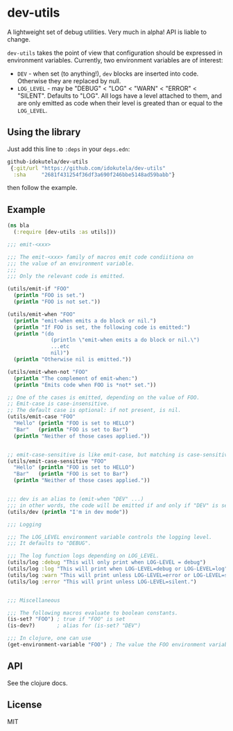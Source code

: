# dev-utils

A lightweight set of debug utilities. Very much in alpha! API is
liable to change.

`dev-utils` takes the point of view that configuration should be
expressed in environment variables. Currently, two environment
variables are of interest:

 - `DEV` - when set (to anything!), `dev` blocks are inserted into
   code. Otherwise they are replaced by null.
 - `LOG_LEVEL` - may be "DEBUG" < "LOG" < "WARN" < "ERROR" < "SILENT".
   Defaults to "LOG". All logs have a level attached to them, and are
   only emitted as code when their level is greated than or equal to
   the `LOG_LEVEL`.

## Using the library

Just add this line to `:deps` in your `deps.edn`:

```cljs
github-idokutela/dev-utils
 {:git/url "https://github.com/idokutela/dev-utils"
  :sha     "2681f431254f36df3a690f246bbe5148ad59babb"}
```

then follow the example.

## Example

```clojure
(ns bla
  (:require [dev-utils :as utils]))

;;; emit-<xxx>

;;; The emit-<xxx> family of macros emit code condiitiona on
;;; the value of an environment variable.
;;;
;;; Only the relevant code is emitted.

(utils/emit-if "FOO"
  (println "FOO is set.")
  (println "FOO is not set."))

(utils/emit-when "FOO"
  (println "emit-when emits a do block or nil.")
  (println "If FOO is set, the following code is emitted:")
  (println "(do
              (println \"emit-when emits a do block or nil.\")
              ...etc
			  nil)")
  (println "Otherwise nil is emitted."))

(utils/emit-when-not "FOO"
  (println "The complement of emit-when:")
  (println "Emits code when FOO is *not* set."))

;; One of the cases is emitted, depending on the value of FOO.
;; Emit-case is case-insensitive.
;; The default case is optional: if not present, is nil.
(utils/emit-case "FOO"
  "Hello" (println "FOO is set to HELLO")
  "Bar"   (println "FOO is set to Bar")
  (println "Neither of those cases applied."))


;; emit-case-sensitive is like emit-case, but matching is case-sensitive
(utils/emit-case-sensitive "FOO"
  "Hello" (println "FOO is set to HELLO")
  "Bar"   (println "FOO is set to Bar")
  (println "Neither of those cases applied."))


;;; dev is an alias to (emit-when "DEV" ...)
;;; in other words, the code will be emitted if and only if "DEV" is set.
(utils/dev (println "I'm in dev mode"))

;;; Logging

;;; The LOG_LEVEL environment variable controls the logging level.
;;; It defaults to "DEBUG".

;;; The log function logs depending on LOG_LEVEL.
(utils/log :debug "This will only print when LOG-LEVEL = debug")
(utils/log :log "This will print when LOG-LEVEL=debug or LOG-LEVEL=log")
(utils/log :warn "This will print unless LOG-LEVEL=error or LOG-LEVEL=silent")
(utils/log :error "This will print unless LOG-LEVEL=silent.")


;;; Miscellaneous

;;; The following macros evaluate to boolean constants.
(is-set? "FOO") ; true if "FOO" is set
(is-dev?)       ; alias for (is-set? "DEV")

;;; In clojure, one can use
(get-environment-variable "FOO") ; The value the FOO environment variable is set to.
```

## API

See the clojure docs.

## License
MIT
